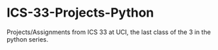# ICS-33-Projects-Python
Projects/Assignments from ICS 33 at UCI, the last class of the 3 in the python series.
